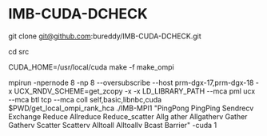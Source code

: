 # IMB-CUDA-DCHECK

git clone git@github.com:bureddy/IMB-CUDA-DCHECK.git

cd src

CUDA_HOME=/usr/local/cuda make -f make_ompi

mpirun -npernode 8 -np 8 --oversubscribe --host prm-dgx-17,prm-dgx-18 -x UCX_RNDV_SCHEME=get_zcopy -x -x LD_LIBRARY_PATH --mca pml ucx --mca btl tcp --mca coll self,basic,libnbc,cuda $PWD/get_local_ompi_rank_hca ./IMB-MPI1 "PingPong PingPing Sendrecv Exchange Reduce Allreduce Reduce_scatter Allg
ather Allgatherv Gather Gatherv Scatter Scatterv Alltoall Alltoallv Bcast Barrier" -cuda 1
